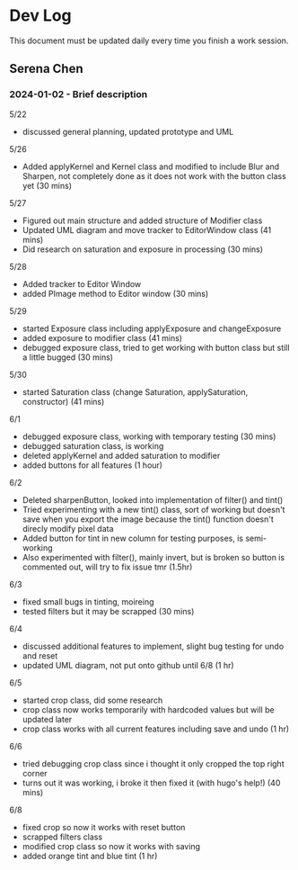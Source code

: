 # Dev Log

This document must be updated daily every time you finish a work session.

## Serena Chen

### 2024-01-02 - Brief description

5/22
- discussed general planning, updated prototype and UML

5/26
- Added applyKernel and Kernel class and modified to include Blur and Sharpen, not completely done as it does not work with the button class yet (30 mins)

5/27
- Figured out main structure and added structure of Modifier class
- Updated UML diagram and move tracker to EditorWindow class (41 mins)
- Did research on saturation and exposure in processing (30 mins)

5/28
- Added tracker to Editor Window
- added PImage method to Editor window (30 mins)

5/29
- started Exposure class including applyExposure and changeExposure 
- added exposure to modifier class (41 mins)
- debugged exposure class, tried to get working with button class but still a little bugged (30 mins)

5/30
- started Saturation class (change Saturation, applySaturation, constructor) (41 mins)

6/1
- debugged exposure class, working with temporary testing (30 mins)
- debugged saturation class, is working 
- deleted applyKernel and added saturation to modifier 
- added buttons for all features (1 hour)

6/2
- Deleted sharpenButton, looked into implementation of filter() and tint()
- Tried experimenting with a new tint() class, sort of working but doesn't save when you export the image because the tint() function doesn't direcly modify pixel data
- Added button for tint in new column for testing purposes, is semi-working
- Also experimented with filter(), mainly invert, but is broken so button is commented out, will try to fix issue tmr (1.5hr)

6/3
- fixed small bugs in tinting, moireing
- tested filters but it may be scrapped (30 mins)

6/4 
- discussed additional features to implement, slight bug testing for undo and reset
- updated UML diagram, not put onto github until 6/8 (1 hr)

6/5
- started crop class, did some research
- crop class now works temporarily with hardcoded values but will be updated later
- crop class works with all current features including save and undo (1 hr)

6/6 
- tried debugging crop class since i thought it only cropped the top right corner
- turns out it was working, i broke it then fixed it (with hugo's help!) (40 mins)

6/8
- fixed crop so now it works with reset button
- scrapped filters class
- modified crop class so now it works with saving
- added orange tint and blue tint (1 hr)
